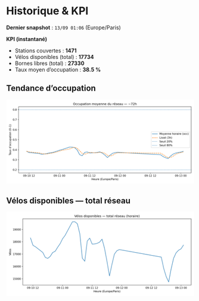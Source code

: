 # Historique & KPI

**Dernier snapshot** : `13/09 01:06` (Europe/Paris)

**KPI (instantané)**

- Stations couvertes : **1471**
- Vélos disponibles (total) : **17734**
- Bornes libres (total) : **27330**
- Taux moyen d’occupation : **38.5 %**

## Tendance d’occupation

![Mean occupancy](assets/figs/occupancy_last72h.png)

## Vélos disponibles — total réseau

![Bikes total](assets/figs/bikes_total_last72h.png)

